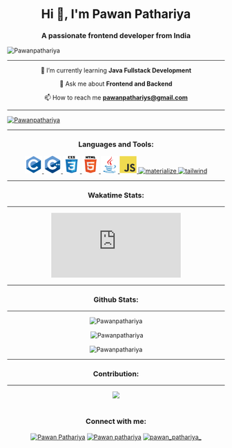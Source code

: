 <h1 align="center">Hi 👋, I'm Pawan Pathariya </h1>
<h3 align="center">A passionate frontend developer from India</h3>

<p align="left"> <img src="https://komarev.com/ghpvc/?username=Pawanpathariya&label=Profile%20views&color=0e75b6&style=flat" alt="Pawanpathariya" /> </p>

<hr>

<div align="center">
  
 🌱 I’m currently learning **Java Fullstack Development**
 <br>

 💬 Ask me about **Frontend and Backend**
 <br>
 
 📫 How to reach me **pawanpathariys@gmail.com** 

 </div>

<hr>

<p align="left"> <a href="https://github.com/ryo-ma/github-profile-trophy"><img src="https://github-profile-trophy.vercel.app/?username=Pawanpathariya" alt="Pawanpathariya" /></a> </p>

<hr>

<div align="center">
</p>


<h3 align="center">Languages and Tools:</h3>

<p align="center"> <a href="https://www.cprogramming.com/" target="_blank" rel="noreferrer"> <img src="https://raw.githubusercontent.com/devicons/devicon/master/icons/c/c-original.svg" alt="c" width="40" height="40"/> </a> <a href="https://www.w3schools.com/cpp/" target="_blank" rel="noreferrer"> <img src="https://raw.githubusercontent.com/devicons/devicon/master/icons/cplusplus/cplusplus-original.svg" alt="cplusplus" width="40" height="40"/> </a> <a href="https://www.w3schools.com/css/" target="_blank" rel="noreferrer"> <img src="https://raw.githubusercontent.com/devicons/devicon/master/icons/css3/css3-original-wordmark.svg" alt="css3" width="40" height="40"/> </a> <a href="https://www.w3.org/html/" target="_blank" rel="noreferrer"> <img src="https://raw.githubusercontent.com/devicons/devicon/master/icons/html5/html5-original-wordmark.svg" alt="html5" width="40" height="40"/> </a> <a href="https://www.java.com" target="_blank" rel="noreferrer"> <img src="https://raw.githubusercontent.com/devicons/devicon/master/icons/java/java-original.svg" alt="java" width="40" height="40"/> </a> <a href="https://developer.mozilla.org/en-US/docs/Web/JavaScript" target="_blank" rel="noreferrer"> <img src="https://raw.githubusercontent.com/devicons/devicon/master/icons/javascript/javascript-original.svg" alt="javascript" width="40" height="40"/> </a> <a href="https://materializecss.com/" target="_blank" rel="noreferrer"> <img src="https://raw.githubusercontent.com/prplx/svg-logos/5585531d45d294869c4eaab4d7cf2e9c167710a9/svg/materialize.svg" alt="materialize" width="40" height="40"/> </a> <a href="https://tailwindcss.com/" target="_blank" rel="noreferrer"> <img src="https://www.vectorlogo.zone/logos/tailwindcss/tailwindcss-icon.svg" alt="tailwind" width="40" height="40"/> </a> </p>

<hr>

<h3 align="center">Wakatime Stats:</h3>


<hr>
<figure><embed src="https://wakatime.com/share/@82367c51-5482-4865-9f78-8656e1a81444/c97e10b1-4f12-45cc-9ee8-e7b9c0655ccf.svg"></embed></figure>

</div>
<hr>

<h3 align="center">Github Stats:</h3>

<hr />
<p>

 <div align="center">
  <p><img  src="https://github-readme-stats.vercel.app/api/top-langs?username=Pawanpathariya&show_icons=true&locale=en&layout=compact" alt="Pawanpathariya" /></p>

<p>&nbsp;<img align="center" src="https://github-readme-stats.vercel.app/api?username=Pawanpathariya&show_icons=true&locale=en" alt="Pawanpathariya" /></p>

<p><img align="center" src="https://github-readme-streak-stats.herokuapp.com/?user=Pawanpathariya&" alt="Pawanpathariya" /></p>

</div align="center">
</p>

<hr>
<h3 align="center">Contribution:</h3>
<hr />
<p align='center'><img src='https://github-profile-summary-cards.vercel.app/api/cards/profile-details?username=Pawanpathariya&theme=buefy'>
<br>
<br>




<h3 align="center">Connect with me:</h3>
<p align="center">
<a href="https://linkedin.com/in/Pawan Pathariya" target="blank"><img align="center" src="https://raw.githubusercontent.com/rahuldkjain/github-profile-readme-generator/master/src/images/icons/Social/linked-in-alt.svg" alt="Pawan Pathariya" height="30" width="40" /></a>
<a href="https://fb.com/Pawan pathariya " target="blank"><img align="center" src="https://raw.githubusercontent.com/rahuldkjain/github-profile-readme-generator/master/src/images/icons/Social/facebook.svg" alt="Pawan pathariya" height="30" width="40" /></a>
<a href="https://instagram.com/pawan_pathariya_" target="blank"><img align="center" src="https://raw.githubusercontent.com/rahuldkjain/github-profile-readme-generator/master/src/images/icons/Social/instagram.svg" alt="pawan_pathariya_" height="30" width="40" /></a>
</p>
